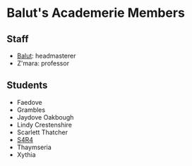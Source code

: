 # Balut's Academerie Members

## Staff

- [Balut](balut.md): headmasterer
- Z'mara: professor

## Students

- Faedove
- Grambles
- Jaydove Oakbough
- Lindy Crestenshire
- Scarlett Thatcher
- [S4R4](../../arcartisans/members/s4r4.md)
- Thaymseria
- Xythia

